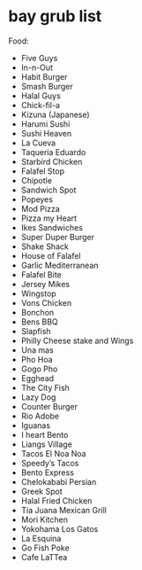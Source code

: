 # bay grub list

Food:
- Five Guys
- In-n-Out
- Habit Burger
- Smash Burger
- Halal Guys
- Chick-fil-a
- Kizuna (Japanese)
- Harumi Sushi
- Sushi Heaven
- La Cueva
- Taqueria Eduardo
- Starbird Chicken
- Falafel Stop
- Chipotle
- Sandwich Spot
- Popeyes
- Mod Pizza
- Pizza my Heart
- Ikes Sandwiches
- Super Duper Burger
- Shake Shack
- House of Falafel
- Garlic Mediterranean
- Falafel Bite
- Jersey Mikes
- Wingstop
- Vons Chicken
- Bonchon
- Bens BBQ
- Slapfish
- Philly Cheese stake and Wings
- Una mas
- Pho Hoa
- Gogo Pho
- Egghead
- The City Fish
- Lazy Dog
- Counter Burger
- Rio Adobe
- Iguanas
- I heart Bento
- Liangs Village
- Tacos El Noa Noa
- Speedy’s Tacos
- Bento Express
- Chelokababi Persian
- Greek Spot
- Halal Fried Chicken
- Tia Juana Mexican Grill
- Mori Kitchen
- Yokohama Los Gatos
- La Esquina
- Go Fish Poke
- Cafe LaTTea